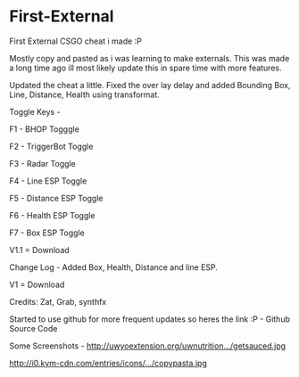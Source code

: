 # First-External
First External CSGO cheat i made :P 

Mostly copy and pasted as i was learning to make externals. 
This was made a long time ago ill most likely update this in spare time with more features. 

Updated the cheat a little. Fixed the over lay delay and added Bounding Box, Line, Distance, Health using transformat. 

Toggle Keys -

F1 - BHOP Togggle

F2 - TriggerBot Toggle

F3 - Radar Toggle

F4 - Line ESP Toggle

F5 - Distance ESP Toggle

F6 - Health ESP Toggle

F7 - Box ESP Toggle

V1.1 = Download

Change Log - 
Added Box, Health, Distance and line ESP. 

V1 = Download

Credits: Zat, Grab, synthfx

Started to use github for more frequent updates so heres the link :P -
Github Source Code

Some Screenshots - 
http://uwyoextension.org/uwnutrition.../getsauced.jpg

http://i0.kym-cdn.com/entries/icons/.../copypasta.jpg
